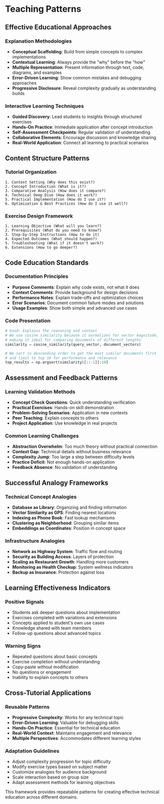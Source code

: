 # Teaching Patterns

## Effective Educational Approaches

### Explanation Methodologies
- **Conceptual Scaffolding**: Build from simple concepts to complex implementations
- **Contextual Learning**: Always provide the "why" before the "how"
- **Multiple Representation**: Present information through text, code, diagrams, and examples
- **Error-Driven Learning**: Show common mistakes and debugging approaches
- **Progressive Disclosure**: Reveal complexity gradually as understanding builds

### Interactive Learning Techniques
- **Guided Discovery**: Lead students to insights through structured exercises
- **Hands-On Practice**: Immediate application after concept introduction
- **Self-Assessment Checkpoints**: Regular validation of understanding
- **Collaborative Elements**: Encourage discussion and knowledge sharing
- **Real-World Application**: Connect all learning to practical scenarios

## Content Structure Patterns

### Tutorial Organization
```
1. Context Setting (Why does this exist?)
2. Concept Introduction (What is it?)
3. Comparative Analysis (How does it compare?)
4. Technical Deep Dive (How does it work?)
5. Practical Implementation (How do I use it?)
6. Optimization & Best Practices (How do I use it well?)
```

### Exercise Design Framework
```
1. Learning Objective (What will you learn?)
2. Prerequisites (What do you need to know?)
3. Step-by-Step Instructions (How to do it)
4. Expected Outcomes (What should happen?)
5. Troubleshooting (What if it doesn't work?)
6. Extensions (How to go deeper?)
```

## Code Education Standards

### Documentation Principles
- **Purpose Comments**: Explain why code exists, not what it does
- **Context Comments**: Provide background for design decisions
- **Performance Notes**: Explain trade-offs and optimization choices
- **Error Scenarios**: Document common failure modes and solutions
- **Usage Examples**: Show both simple and advanced use cases

### Code Presentation
```python
# Good: Explains the reasoning and context
# We use cosine similarity because it normalizes for vector magnitude,
# making it ideal for comparing documents of different lengths
similarity = cosine_similarity(query_vector, document_vectors)

# We sort in descending order to get the most similar documents first
# and limit to top 10 for performance and relevance
top_results = np.argsort(similarity)[::-1][:10]
```

## Assessment and Feedback Patterns

### Learning Validation Methods
- **Concept Check Questions**: Quick understanding verification
- **Practical Exercises**: Hands-on skill demonstration
- **Problem-Solving Scenarios**: Application in new contexts
- **Peer Teaching**: Explain concepts to others
- **Project Application**: Use knowledge in real projects

### Common Learning Challenges
- **Abstraction Overwhelm**: Too much theory without practical connection
- **Context Gap**: Technical details without business relevance
- **Complexity Jump**: Too large a step between difficulty levels
- **Practice Deficit**: Not enough hands-on application
- **Feedback Absence**: No validation of understanding

## Successful Analogy Frameworks

### Technical Concept Analogies
- **Database as Library**: Organizing and finding information
- **Vector Similarity as GPS**: Finding nearest locations
- **Indexing as Phone Book**: Fast lookup mechanisms
- **Clustering as Neighborhood**: Grouping similar items
- **Embeddings as Coordinates**: Position in concept space

### Infrastructure Analogies
- **Network as Highway System**: Traffic flow and routing
- **Security as Building Access**: Layers of protection
- **Scaling as Restaurant Growth**: Handling more customers
- **Monitoring as Health Checkup**: System wellness indicators
- **Backup as Insurance**: Protection against loss

## Learning Effectiveness Indicators

### Positive Signals
- Students ask deeper questions about implementation
- Exercises completed with variations and extensions
- Concepts applied to student's own use cases
- Knowledge shared with team members
- Follow-up questions about advanced topics

### Warning Signs
- Repeated questions about basic concepts
- Exercise completion without understanding
- Copy-paste without modification
- No questions or engagement
- Inability to explain concepts to others

## Cross-Tutorial Applications

### Reusable Patterns
- **Progressive Complexity**: Works for any technical topic
- **Error-Driven Learning**: Valuable for debugging skills
- **Hands-On Practice**: Essential for technical education
- **Real-World Context**: Maintains engagement and relevance
- **Multiple Perspectives**: Accommodates different learning styles

### Adaptation Guidelines
- Adjust complexity progression for topic difficulty
- Modify exercise types based on subject matter
- Customize analogies for audience background
- Scale interaction based on group size
- Adapt assessment methods for learning objectives

This framework provides repeatable patterns for creating effective technical education across different domains.
